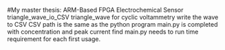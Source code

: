 #My master thesis: ARM-Based FPGA Electrochemical Sensor  
triangle_wave_io_CSV
triangle_wave for cyclic voltammetry
write the wave to CSV
CSV path is the same as the python program
main.py is completed with concentration and peak current find
main.py needs to run time requirement for each first usage. 
